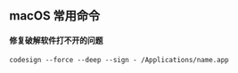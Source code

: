 ## macOS 常用命令

#### 修复破解软件打不开的问题

```shell
codesign --force --deep --sign - /Applications/name.app
```

